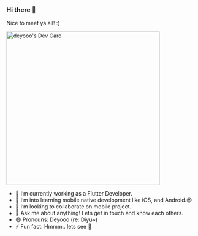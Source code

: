 ### Hi there 👋

Nice to meet ya all! :)

<a href="https://app.daily.dev/deyooo"><img src="https://api.daily.dev/devcards/46a83223cf0d40ca9b14c8a078bb0265.png?r=m8e" width="400" alt="deyooo's Dev Card"/></a>

- 🔭 I’m currently working as a Flutter Developer.
- 🌱 I’m into learning mobile native development like iOS, and Android.😉
- 👯 I’m looking to collaborate on mobile project.
- 💬 Ask me about anything! Lets get in touch and know each others.
- 😄 Pronouns: Deyooo (re: Diyu~)
- ⚡ Fun fact: Hmmm.. lets see 🤔


<!--
**deotamaaa/deotamaaa** is a ✨ _special_ ✨ repository because its `README.md` (this file) appears on your GitHub profile.

Here are some ideas to get you started:

- 🔭 I’m currently working on ...
- 🌱 I’m currently learning ...
- 👯 I’m looking to collaborate on ...
- 🤔 I’m looking for help with ...
- 💬 Ask me about ...
- 📫 How to reach me: ...
- 😄 Pronouns: ...
- ⚡ Fun fact: ...
-->
